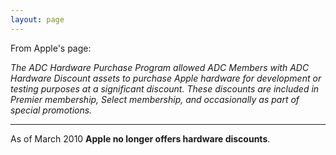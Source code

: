 ```yaml
---
layout: page
---
```


From Apple's page:

*The ADC Hardware Purchase Program allowed ADC Members with ADC Hardware Discount assets to purchase Apple hardware for development or testing purposes at a significant discount. These discounts are included in Premier membership, Select membership, and occasionally as part of special promotions.*

----
As of March 2010 **Apple no longer offers hardware discounts**.
